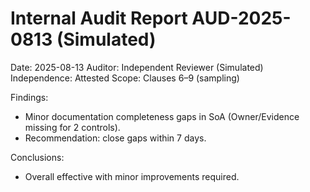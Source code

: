 # Internal Audit Report AUD-2025-0813 (Simulated)

Date: 2025-08-13
Auditor: Independent Reviewer (Simulated)
Independence: Attested
Scope: Clauses 6–9 (sampling)

Findings:
- Minor documentation completeness gaps in SoA (Owner/Evidence missing for 2 controls).
- Recommendation: close gaps within 7 days.

Conclusions:
- Overall effective with minor improvements required.

